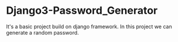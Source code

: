 # Django3-Password_Generator

It's a basic project build on django framework. In this project we can  generate a random password. 
